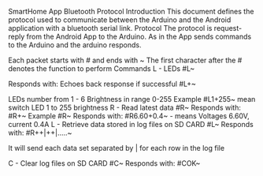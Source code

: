 ﻿SmartHome App Bluetooth Protocol
Introduction
This document defines the protocol used to communicate between the Arduino and the Android application with a bluetooth serial link.
Protocol
The protocol is request-reply from the Android App to the Arduino. As in the App sends commands to the Arduino and the arduino responds.


Each packet starts with # and ends with ~
The first character after the # denotes the function to perform
Commands
L - LEDs 
#L<LED Number ><Brightness>~


Responds with:
Echoes back response if successful
#L<LED Number>+<Brightness>~


LEDs number from 1 - 6
Brightness in range 0-255
Example
 #L1+255~ mean switch LED 1 to 255 brightness
R - Read latest data 
#R~
Responds with:
#R<Voltage>+<Current>~
Example
 #R~ 
Responds with:
#R6.60+0.4~ - means Voltages 6.60V, current 0.4A
L - Retrieve data stored in log files on SD CARD
#L~
Responds with:
#R<Timestamp>+<Voltage>+<Current>|<Timestamp>+<Voltage>+<Current>|.....~


It will send each data set separated by | for each row in the log file


C - Clear log files on SD CARD
#C~
Responds with:
#COK~